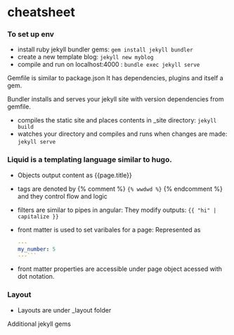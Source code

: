 # cheatsheet

### To set up env
- install ruby jekyll bundler gems: `gem install jekyll bundler`
- create a new template blog: `jekyll new myblog`
- compile and run on localhost:4000 : `bundle exec jekyll serve`

Gemfile is similar to package.json
It has dependencies, plugins and itself a gem.

Bundler installs and serves your jekyll site with version dependencies from gemfile.

- compiles the static site and places contents in _site directory: `jekyll build`
- watches your directory and compiles and runs when changes are made: `jekyll serve`

### Liquid is a templating language similar to hugo.

- Objects output content as {{page.title}}
- tags are denoted by {% comment %} `{% wwdwd %}` {% endcomment %}  and they control flow and logic
- filters are similar to pipes in angular: They modify outputs: `{{ "hi" | capitalize }}`

- front matter is used to set varibales for a page:
    Represented as 
    ```yaml
    ---
    my_number: 5
    ---```
- front matter properties are accessible under page object acessed with dot notation.

### Layout
- Layouts are under _layout folder

Additional jekyll gems
